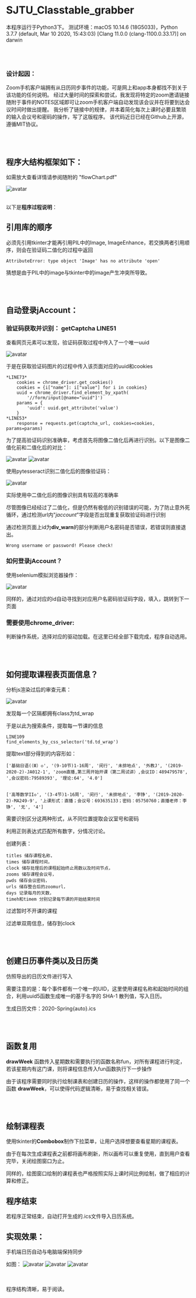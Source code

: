 # SJTU_Classtable_grabber

本程序运行于Python3下。
测试环境：macOS 10.14.6 (18G5033)，Python 3.7.7 (default, Mar 10 2020, 15:43:03) 
[Clang 11.0.0 (clang-1100.0.33.17)] on darwin

<br><br>
### 设计起因：
Zoom手机客户端拥有从日历同步事件的功能，可是网上和app本身都找不到关于该功能的任何说明。
经过大量时间的探索和尝试，我发现将特定的zoom邀请链接随附于事件的NOTES区域即可让zoom手机客户端自动发现该会议并在将要到达会议时间时做出提醒。
我分析了链接中的规律，并本着简化每次上课时必要且繁琐的输入会议号和密码的操作，写了这版程序。
该代码近日已经在Github上开源，遵循MIT协议。

<br><br>
## 程序大结构框架如下：

如需放大查看详情请参阅随附的 "flowChart.pdf"

![avatar](IMAGES/flowChart.png)
<br><br>

以下是**程序过程说明**：

## 引用库的顺序
必须先引用tkinter才能再引用PIL中的Image, ImageEnhance，若交换两者引用顺序，则会在验证码二值化的过程中返回

    AttributeError: type object 'Image' has no attribute 'open'

猜想是由于PIL中的image与tkinter中的image产生冲突所导致。

<br><br>
## 自动登录jAccount：

### 验证码获取并识别： **getCaptcha** LINE51

查看网页元素可以发现，验证码获取过程中传入了一个唯一uuid

![avatar](IMAGES/captcha.png)

于是在获取验证码图片的过程中传入该页面对应的uuid和cookies 
    
    *LINE73*
        cookies = chrome_driver.get_cookies()
        cookies = {i["name"]: i["value"] for i in cookies}
        uuid = chrome_driver.find_element_by_xpath(
            '//form/input[@name="uuid"]')
        params = {
            'uuid': uuid.get_attribute('value')
        }
    *LINE53*
        response = requests.get(captcha_url, cookies=cookies, params=params)

为了提高验证码识别准确率，考虑首先将图像二值化后再进行识别。以下是图像二值化前和二值化后的对比：

![avatar](IMAGES/img-test.jpeg)
![avatar](IMAGES/img2-test.jpeg)

使用pytesseract识别二值化后的图像验证码：

![avatar](IMAGES/return.png)


实际使用中二值化后的图像识别具有较高的准确率

尽管图像已经经过了二值化，但是仍然有极低的识别错误的可能，为了防止意外死循环，通过检测url内"*jaccount*"字段是否出现重复获取验证码进行识别

通过检测页面上id为**div_warn**的部分判断用户名密码是否错误，若错误则直接退出。

    Wrong username or password! Please check!



### 如何登录jAccount？

使用selenium模拟浏览器操作：

![avatar](IMAGES/usrn.png)

同样的，通过对应的id自动寻找到对应用户名密码验证码字段，填入，跳转到下一页面


    
### 需要使用chrome_driver:

判断操作系统，选择对应的驱动加载。在这里已经全部下载完成，程序自动选用。
    
<br><br>
## 如何提取课程表页面信息？

分析js渲染过后的审查元素：

![avatar](IMAGES/wrap.png)

发现每一个区隔都拥有class为td_wrap

于是以此为搜索条件，提取每一节课的信息

    LINE109
    find_elements_by_css_selector('td.td_wrap') 
    

提取text部分得到的内容形如：

    ['基础日语(（Ⅲ）◇', '(9-10节)1-16周', '闵行', '未排地点', '外教J', '(2019-2020-2)-JA012-1', 'zoom直播,第三周开始开课（第二周试讲）,会议ID：489479578', ',会议密码:79589393', '理论:64', '4.0']


    ['高等数学II◇', '(3-4节)1-16周', '闵行', '未排地点', '李铮', '(2019-2020-2)-MA249-9', '上课形式：直播；会议号：693635133；密码：05750760；直播老师：李铮', '无', '4']


需要识别区分这两种形式，从不同位置提取会议室号和密码

利用正则表达式匹配所有数字，分情况讨论。

创建列表：

    titles 储存课程名称，
    times 储存课程时间，
    clock 储存处理后的课程起始终止周数以及时间节点，
    zooms 储存课程会议号，
    pwds 储存会议密码，
    urls 储存整合后的zoomurl，
    days 记录每月的天数，
    timeh和timem 分别记录每节课的开始结束时间

过滤暂时不开课的课程

过滤单双周信息，储存到clock

<br><br>

## 创建日历事件类以及日历类
仿照导出的日历文件进行写入

需要注意的是：每个事件都有一个唯一的UID，这里使用课程名称和起始时间的组合，利用uuid5函数生成唯一的基于名字的 SHA-1 散列值，写入日历。

生成日历文件：2020-Spring{auto}.ics

<br><br>

## 函数复用

**drawWeek** 函数传入星期数和需要执行的函数名称fun，对所有课程进行判定，若该星期内有这门课，则将课程信息传入fun函数执行下一步操作
    
由于该程序需要同时执行绘制课表和创建日历的操作，这样的操作都使用了同一个函数 **drawWeek**，可以使得代码逻辑清晰，易于查找相关错误。

<br><br>

## 绘制课程表
使用tkinter的**Combobox**制作下拉菜单，让用户选择想要查看星期的课程表。

由于在每次生成课程表之前都将画布刷新，所以画布可以重复使用，直到用户查看完毕，关闭绘图窗口为止。

同样的，绘图窗口绘制的课程表也严格按照实际上课时间比例绘制，做了相应的计算和修正。
    
## 程序结束

若程序正常结束，自动打开生成的.ics文件导入日历系统。

## 实现效果：

手机端日历自动与电脑端保持同步

如图：
![avatar](IMAGES/ios.png)
![avatar](IMAGES/mac.png)
![avatar](IMAGES/pad.png)


<br><br>
程序结构清晰，易于阅读。






